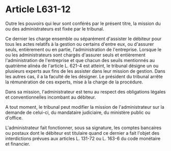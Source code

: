 # Article L631-12

Outre les pouvoirs qui leur sont conférés par le présent titre, la mission du ou des administrateurs est fixée par le tribunal.

Ce dernier les charge ensemble ou séparément d'assister le débiteur pour tous les actes relatifs à la gestion ou certains d'entre eux, ou d'assurer seuls, entièrement ou en partie, l'administration de l'entreprise. Lorsque le ou les administrateurs sont chargés d'assurer seuls et entièrement l'administration de l'entreprise et que chacun des seuils mentionnés au quatrième alinéa de l'article L. 621-4 est atteint, le tribunal désigne un ou plusieurs experts aux fins de les assister dans leur mission de gestion. Dans les autres cas, il a la faculté de les désigner. Le président du tribunal arrête la rémunération de ces experts, mise à la charge de la procédure.

Dans sa mission, l'administrateur est tenu au respect des obligations légales et conventionnelles incombant au débiteur.

A tout moment, le tribunal peut modifier la mission de l'administrateur sur la demande de celui-ci, du mandataire judiciaire, du ministère public ou d'office.

L'administrateur fait fonctionner, sous sa signature, les comptes bancaires ou postaux dont le débiteur est titulaire quand ce dernier a fait l'objet des interdictions prévues aux articles L. 131-72 ou L. 163-6 du code monétaire et financier.
